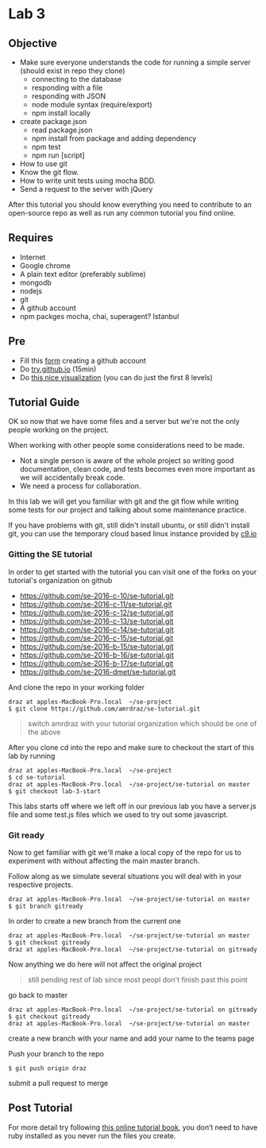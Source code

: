 # Lab 3

## Objective

- Make sure everyone understands the code for running a simple server (should exist in repo they clone)
    - connecting to the database
    - responding with a file
    - responding with JSON
    - node module syntax (require/export)
    - npm install locally
- create package.json
    - read package.json
    - npm install from package and adding dependency
    - npm test
    - npm run [script]
- How to use git
- Know the git flow.
- How to write unit tests using mocha BDD.
- Send a request to the server with jQuery

After this tutorial you should know everything you need to contribute to an open-source repo as well as run any common tutorial you find online.


## Requires

- Internet
- Google chrome
- A plain text editor (preferably sublime)
- mongodb
- nodejs
- git
- A github account
- npm packges mocha, chai, superagent? Istanbul

## Pre

- Fill this [form](https://docs.google.com/forms/d/1p2NTsF4bZSSeTwakwAbNJaePHwL1VmSQMR0GESy7j2A/viewform) creating a github account
- Do [try.github.io](https://try.github.io) (15min)
- Do [this nice visualization](http://pcottle.github.io/learnGitBranching/) (you can do just the first 8 levels)

## Tutorial Guide

OK so now that we have some files and a server but we're not the only people working on the project.

When working with other people some considerations need to be made.

- Not a single person is aware of the whole project so writing good documentation, clean code, and tests becomes even more important as we will accidentally break code.
- We need a process for collaboration.

In this lab we will get you familiar with git and the git flow while writing some tests for our project and talking about some maintenance practice.

If you have problems with git, still didn't install ubuntu, or still didn't install git, you can use the temporary cloud based linux instance provided by [c9.io](c9.io)


### Gitting the SE tutorial

In order to get started with the tutorial you can visit one of the forks on your tutorial's organization on github

- https://github.com/se-2016-c-10/se-tutorial.git
- https://github.com/se-2016-c-11/se-tutorial.git
- https://github.com/se-2016-c-12/se-tutorial.git
- https://github.com/se-2016-c-13/se-tutorial.git
- https://github.com/se-2016-c-14/se-tutorial.git
- https://github.com/se-2016-c-15/se-tutorial.git
- https://github.com/se-2016-b-15/se-tutorial.git
- https://github.com/se-2016-b-16/se-tutorial.git
- https://github.com/se-2016-b-17/se-tutorial.git
- https://github.com/se-2016-dmet/se-tutorial.git

And clone the repo in your working folder

```
draz at apples-MacBook-Pro.local  ~/se-project
$ git clone https://github.com/amrdraz/se-tutorial.git
```

> switch amrdraz with your tutorial organization which should be one of the above

After you clone cd into the repo and make sure to checkout the start of this lab by running

```
draz at apples-MacBook-Pro.local  ~/se-project
$ cd se-tutorial
draz at apples-MacBook-Pro.local  ~/se-project/se-tutorial on master
$ git checkout lab-3-start
```

This labs starts off where we left off in our previous lab you have a server.js file and some test.js files which we used to try out some javascript.

### Git ready

Now to get familiar with git we'll make a local copy of the repo for us to experiment with without affecting the main master branch.

Follow along as we simulate several situations you will deal with in your respective projects.

```
draz at apples-MacBook-Pro.local  ~/se-project/se-tutorial on master
$ git branch gitready
```

In order to create a new branch from the current one

```
draz at apples-MacBook-Pro.local  ~/se-project/se-tutorial on master
$ git checkout gitready
draz at apples-MacBook-Pro.local  ~/se-project/se-tutorial on gitready
```

Now anything we do here will not affect the original project


> still pending rest of lab since most peopl don't finish past this point

go back to master


```
draz at apples-MacBook-Pro.local  ~/se-project/se-tutorial on gitready
$ git checkout gitready
draz at apples-MacBook-Pro.local  ~/se-project/se-tutorial on master
```

create a new branch with your name and add your name to the teams page

Push your branch to the repo

```
$ git push origin draz
```

submit a pull request to merge

## Post Tutorial

For more detail try following [this online tutorial book](http://gitimmersion.com), you don’t need to have ruby installed as you never run the files you create.





[mdn-re-intro-to-js]: https://developer.mozilla.org/en-US/docs/Web/JavaScript/A_re-introduction_to_JavaScript